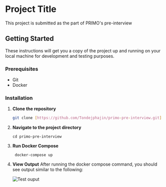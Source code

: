 # Project Title

This project is submitted as the part of PRIMO's pre-interview

## Getting Started

These instructions will get you a copy of the project up and running on your local machine for development and testing purposes.

### Prerequisites

- Git
- Docker

### Installation

1. **Clone the repository**

   ```bash
   git clone [https://github.com/Tondejphajin/primo-pre-interview.git]
   ```

2. **Navigate to the project directory**

   ```
   cd primo-pre-interview
   ```

3. **Run Docker Compose**

   ```
    docker-compose up
   ```

4. **View Output**
   After running the docker compose command, you should see output similar to the following:

   ![Test ouput](https://i.imgur.com/SWehH8I.png "Test output")
